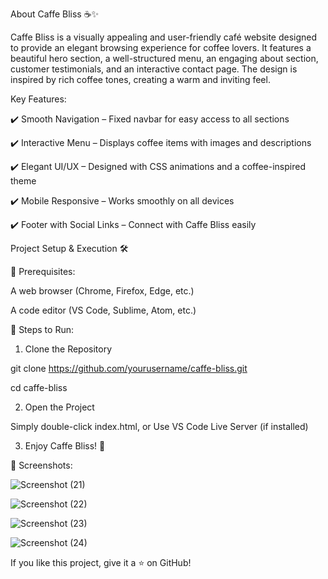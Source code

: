 About Caffe Bliss ☕✨


Caffe Bliss is a visually appealing and user-friendly café website designed to provide an elegant browsing experience for coffee lovers. It features a beautiful hero section, a well-structured menu, an engaging about section, customer testimonials, and an interactive contact page. The design is inspired by rich coffee tones, creating a warm and inviting feel.

Key Features:


✔️ Smooth Navigation – Fixed navbar for easy access to all sections

✔️ Interactive Menu – Displays coffee items with images and descriptions

✔️ Elegant UI/UX – Designed with CSS animations and a coffee-inspired theme

✔️ Mobile Responsive – Works smoothly on all devices

✔️ Footer with Social Links – Connect with Caffe Bliss easily


Project Setup & Execution 🛠️


🔹 Prerequisites:

A web browser (Chrome, Firefox, Edge, etc.)

A code editor (VS Code, Sublime, Atom, etc.)

🔹 Steps to Run:

1. Clone the Repository

git clone https://github.com/yourusername/caffe-bliss.git

cd caffe-bliss

2. Open the Project

Simply double-click index.html, or
Use VS Code Live Server (if installed)

3. Enjoy Caffe Bliss! 🎉


📸 Screenshots:

![Screenshot (21)](https://github.com/user-attachments/assets/a080bf39-2655-45f3-82cc-474973473b96)


![Screenshot (22)](https://github.com/user-attachments/assets/00fb285e-f2df-4ff8-8c40-f42926dbf464)


![Screenshot (23)](https://github.com/user-attachments/assets/d2ffff91-2cf4-4f8f-9c20-5cdb7f99ba20)


![Screenshot (24)](https://github.com/user-attachments/assets/79b0e5b1-492a-4698-b178-2f6eeb81a4bc)


If you like this project, give it a ⭐ on GitHub!
